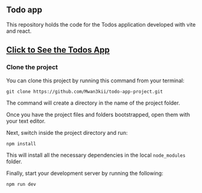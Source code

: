 ## Todo app

This repository holds the code for the Todos application developed with vite and react. 

## [Click to See the Todos App](https://todo-app-j36p.onrender.com/)

### Clone the project

You can clone this project by running this command from your terminal:

```
git clone https://github.com/Mwan3kii/todo-app-project.git
```

The command will create a directory in the name of the project folder.

Once you have the project files and folders bootstrapped, open them with your text editor.

Next, switch inside the project directory and run:

```
npm install
```

This will install all the necessary dependencies in the local `node_modules` folder.

Finally, start your development server by running the following:

```
npm run dev
```
